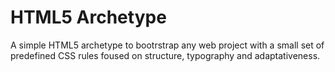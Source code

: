 HTML5 Archetype
===============

A simple HTML5 archetype to bootrstrap any web project with a small set of predefined CSS rules foused on structure, 
typography and adaptativeness.
